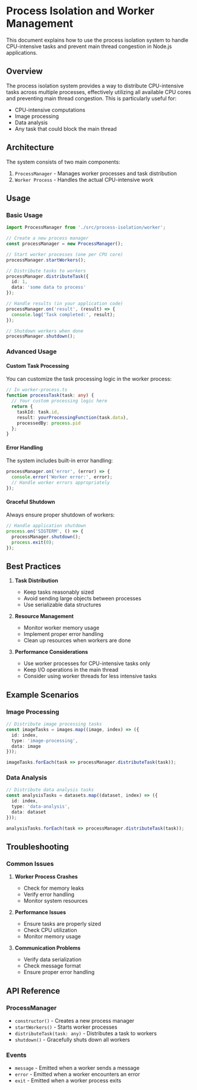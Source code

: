 # Process Isolation and Worker Management

This document explains how to use the process isolation system to handle CPU-intensive tasks and prevent main thread congestion in Node.js applications.

## Overview

The process isolation system provides a way to distribute CPU-intensive tasks across multiple processes, effectively utilizing all available CPU cores and preventing main thread congestion. This is particularly useful for:

- CPU-intensive computations
- Image processing
- Data analysis
- Any task that could block the main thread

## Architecture

The system consists of two main components:

1. `ProcessManager` - Manages worker processes and task distribution
2. `Worker Process` - Handles the actual CPU-intensive work

## Usage

### Basic Usage

```typescript
import ProcessManager from './src/process-isolation/worker';

// Create a new process manager
const processManager = new ProcessManager();

// Start worker processes (one per CPU core)
processManager.startWorkers();

// Distribute tasks to workers
processManager.distributeTask({
  id: 1,
  data: 'some data to process'
});

// Handle results (in your application code)
processManager.on('result', (result) => {
  console.log('Task completed:', result);
});

// Shutdown workers when done
processManager.shutdown();
```

### Advanced Usage

#### Custom Task Processing

You can customize the task processing logic in the worker process:

```typescript
// In worker-process.ts
function processTask(task: any) {
  // Your custom processing logic here
  return {
    taskId: task.id,
    result: yourProcessingFunction(task.data),
    processedBy: process.pid
  };
}
```

#### Error Handling

The system includes built-in error handling:

```typescript
processManager.on('error', (error) => {
  console.error('Worker error:', error);
  // Handle worker errors appropriately
});
```

#### Graceful Shutdown

Always ensure proper shutdown of workers:

```typescript
// Handle application shutdown
process.on('SIGTERM', () => {
  processManager.shutdown();
  process.exit(0);
});
```

## Best Practices

1. **Task Distribution**
   - Keep tasks reasonably sized
   - Avoid sending large objects between processes
   - Use serializable data structures

2. **Resource Management**
   - Monitor worker memory usage
   - Implement proper error handling
   - Clean up resources when workers are done

3. **Performance Considerations**
   - Use worker processes for CPU-intensive tasks only
   - Keep I/O operations in the main thread
   - Consider using worker threads for less intensive tasks

## Example Scenarios

### Image Processing

```typescript
// Distribute image processing tasks
const imageTasks = images.map((image, index) => ({
  id: index,
  type: 'image-processing',
  data: image
}));

imageTasks.forEach(task => processManager.distributeTask(task));
```

### Data Analysis

```typescript
// Distribute data analysis tasks
const analysisTasks = datasets.map((dataset, index) => ({
  id: index,
  type: 'data-analysis',
  data: dataset
}));

analysisTasks.forEach(task => processManager.distributeTask(task));
```

## Troubleshooting

### Common Issues

1. **Worker Process Crashes**
   - Check for memory leaks
   - Verify error handling
   - Monitor system resources

2. **Performance Issues**
   - Ensure tasks are properly sized
   - Check CPU utilization
   - Monitor memory usage

3. **Communication Problems**
   - Verify data serialization
   - Check message format
   - Ensure proper error handling

## API Reference

### ProcessManager

- `constructor()` - Creates a new process manager
- `startWorkers()` - Starts worker processes
- `distributeTask(task: any)` - Distributes a task to workers
- `shutdown()` - Gracefully shuts down all workers

### Events

- `message` - Emitted when a worker sends a message
- `error` - Emitted when a worker encounters an error
- `exit` - Emitted when a worker process exits 
